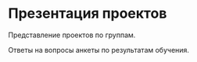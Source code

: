 # Презентация проектов

Представление проектов по группам.     
     
Ответы на вопросы анкеты по результатам обучения.     
